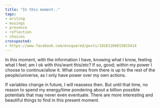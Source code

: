 ```yaml
---
title: "In this moment.."
tags:
- writing
- musings
- presence
- reflection
- choices
crossposted:
- https://www.facebook.com/ensquared/posts/10161166015025414
---
```

In this moment, with the information I have, knowing what I know, feeling what I feel; am I ok with this/want this/etc? If so, good; within my power I choose to continue/allow it. What comes from there is up to the rest of the people/universe, as I only have power over my own actions.

If variables change in future, I will reassess then. But until that time, no reason to spend my energy/time pondering about a billion possible potentials that may never even eventuate. There are more interesting and beautiful things to find in this present moment.
